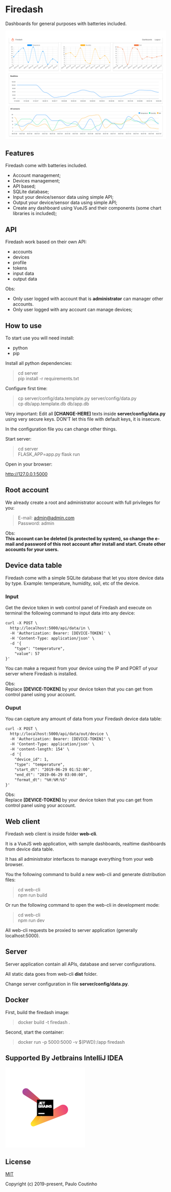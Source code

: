 # Firedash

Dashboards for general purposes with batteries included.

![](extras/screenshots/dashboards.png)

## Features

Firedash come with batteries included.

- Account management;
- Devices management;
- API based;
- SQLite database;
- Input your device/sensor data using simple API;
- Output your device/sensor data using simple API;
- Create any dashboard using VueJS and their components (some chart libraries is included);

## API

Firedash work based on their own API:
- accounts
- devices
- profile
- tokens
- input data
- output data

Obs:
- Only user logged with account that is **administrator** can manager other accounts.
- Only user logged with any account can manage devices;

## How to use

To start use you will need install:

- python
- pip

Install all python dependencies:

> cd server  
> pip install -r requirements.txt  

Configure first time:  

> cp server/config/data.template.py server/config/data.py  
> cp db/app.template.db db/app.db  

Very important: Edit all **[CHANGE-HERE]** texts inside **server/config/data.py** using very secure keys. DON'T let this file with default keys, it is insecure.

In the configuration file you can change other things.  

Start server:

> cd server  
> FLASK_APP=app.py flask run  

Open in your browser:

http://127.0.0.1:5000

## Root account

We already create a root and administrator account with full privileges for you:

> E-mail: admin@admin.com  
> Password: admin  

Obs:  
**This account can be deleted (is protected by system), so change the e-mail and password of this root account after install and start. Create other accounts for your users.**

## Device data table

Firedash come with a simple SQLite database that let you store device data by type. Example: temperature, humidity, soil, etc of the device.  

### Input

Get the device token in web control panel of Firedash and execute on terminal the following command to input data into any device:

```
curl -X POST \
  http://localhost:5000/api/data/in \
  -H 'Authorization: Bearer: [DEVICE-TOKEN]' \
  -H 'Content-Type: application/json' \
  -d '{
    "type": "temperature",
    "value": 57
}'
```

You can make a request from your device using the IP and PORT of your server where Firedash is installed.

Obs:  
Replace **[DEVICE-TOKEN]** by your device token that you can get from control panel using your account.  


### Ouput

You can capture any amount of data from your Firedash device data table:  

```
curl -X POST \
  http://localhost:5000/api/data/out/device \
  -H 'Authorization: Bearer: [DEVICE-TOKEN]' \
  -H 'Content-Type: application/json' \
  -H 'content-length: 154' \
  -d '{
    "device_id": 1,
    "type": "temperature",
    "start_dt": "2019-06-29 01:52:00",
    "end_dt": "2019-06-29 03:00:00",
    "format_dt": "%H:%M:%S"
}'
```

Obs:  
Replace **[DEVICE-TOKEN]** by your device token that you can get from control panel using your account.  

## Web client

Firedash web client is inside folder **web-cli**.  

It is a VueJS web application, with sample dashboards, realtime dashboards from device data table.  

It has all administrator interfaces to manage everything from your web browser.  

You the following command to build a new web-cli and generate distribution files:  

> cd web-cli  
> npm run build

Or run the following command to open the web-cli in development mode:  

> cd web-cli  
> npm run dev  

All web-cli requests be proxied to server application (generally localhost:5000).

## Server

Server application contain all APIs, database and server configurations.  

All static data goes from web-cli **dist** folder.

Change server configuration in file **server/config/data.py**.  

## Docker

First, build the firedash image:  

> docker build -t firedash .  

Second, start the container:  

> docker run -p 5000:5000 -v $(PWD):/app firedash

## Supported By Jetbrains IntelliJ IDEA

![Supported By Jetbrains IntelliJ IDEA](extras/images/jetbrains-logo.png "Supported By Jetbrains IntelliJ IDEA")

## License

[MIT](http://opensource.org/licenses/MIT)

Copyright (c) 2019-present, Paulo Coutinho
